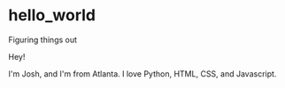 # hello_world
Figuring things out 

Hey!

I'm Josh, and I'm from Atlanta. I love Python, HTML, CSS, and Javascript. 
